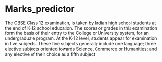 # Marks_predictor

The CBSE Class 12 examination, is taken by Indian high school students at the end of K-12 school education. The scores or grades in this examination form the basis of their entry to the College or University system, for an undergraduate program. At the K-12 level, students appear for examination in five subjects. These five subjects generally include one language; three elective subjects oriented towards Science, Commerce or Humanities; and any elective of their choice as a fifth subject
